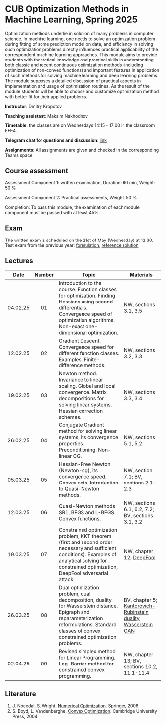 # CUB Optimization Methods in Machine Learning, Spring 2025

Optimization methods underlie in solution of many problems in computer science. In machine learning, one needs to solve an optimization problem during fitting of some prediction model on data, and efficiency in solving such optimization problems directly influences practical applicability of the correspondent machine learning approaches. This module aims to provide students with theoretical knowledge and practical skills in understanding both classic and recent continuous optimization methods (including optimization of non-convex functions) and important features in application of such methods for solving machine learning and deep learning problems. The module supposes a detailed discussion of practical aspects in implementation and usage of optimization routines. As the result of the module students will be able to choose and customize optimization method with better fit for their applied problems.

**Instructor**: Dmitry Kropotov

**Teaching assistant**: Maksim Nakhodnov

**Timetable**: the classes are on Wednesdays 14:15 - 17:00 in the classroom EH-4.

**Telegram chat for questions and discussion**: [link](https://t.me/+lg10Rx2criVjMzYy)

**Assignments**: All assignments are given and checked in the corresponding Teams space

## Course assessment

Assessment Component 1: written examination, Duration: 60 min, Weight: 50 %

Assessment Component 2: Practical assessments, Weight: 50 %

Completion: To pass this module, the examination of each module component must be passed with at least 45%.

## Exam

The written exam is scheduled on the 21st of May (Wednesday) at 12:30. Test exam from the previous year: [formulation](Materials/test_exam.pdf), [reference solution](Materials/test_exam_reference.pdf)

## Lectures

| Date | Number | Topic | Materials |
| :---: | :---: | --- | --- |
| 04.02.25 | 01 | Introduction to the course. Function classes for optimization. Finding Hessians using second differentials. Convergence speed of optimization algorithms. Non-exact one-dimensional optimization.	| NW, sections 3.1, 3.5 |
| 12.02.25 | 02 | Gradient Descent. Convergence speed for different function classes. Examples. Finite-difference methods.	| NW, sections 3.2, 3.3  |
| 19.02.25 | 03 | Newton method. Invariance to linear scaling. Global and local convergence. Matrix decompositions for solving linear systems. Hessian correction schemes.	| NW, sections 3.3, 3.4  |
| 26.02.25 | 04 | Conjugate Gradient method for solving linear systems, its convergence properties. Preconditioning. Non-linear CG.	| NW, sections 5.1, 5.2  |
| 05.03.25 | 05 | Hessian-Free Newton (Newton-cg), its convergence speed. Convex sets. Introduction to Quasi-Newton methods.	| NW, section 7.1; BV, sections 2.1-2.3  |
| 12.03.25 | 06 | Quasi-Newton methods SR1, BFGS and L-BFGS. Convex functions.	| NW, sections 6.1, 6.2, 7.2; BV, sections 3.1, 3.2  |
| 19.03.25 | 07 | Constrained optimization problem, KKT theorem (first and second order necessary and sufficient conditions). Examples of analytical solving for constrained optimization, DeepFool adversarial attack.	| NW, chapter 12; [DeepFool](https://arxiv.org/abs/1511.04599)  |
| 26.03.25 | 08 | Dual optimization problem, dual decomposition, duality for Wasserstein distance. Epigraph and reparameterization reformulations. Standard classes of convex constrained optimization problems.	| BV, chapter 5; [Kantorovich-Rubinstein duality](https://courses.cs.washington.edu/courses/cse599i/20au/resources/L12_duality.pdf)<br> [Wasserstein GAN](https://arxiv.org/abs/1701.07875)  |
| 02.04.25 | 09 | Revised simplex method for Linear Programming. Log-Barrier method for constrained convex programming.	| NW, chapter 13; BV, sections 10.2, 11.1-11.4  |



## Literature
1. J. Nocedal, S. Wright. [Numerical Optimization](https://www.math.uci.edu/~qnie/Publications/NumericalOptimization.pdf). Springer, 2006.
1. S. Boyd, L. Vandenberghe. [Convex Optimization](https://stanford.edu/~boyd/cvxbook/). Cambridge University Press, 2004.
